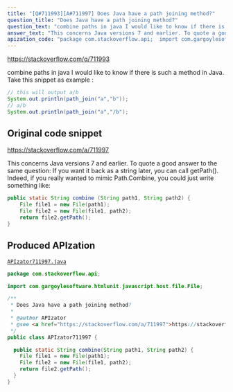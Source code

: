 ```yaml
---
title: "[Q#711993][A#711997] Does Java have a path joining method?"
question_title: "Does Java have a path joining method?"
question_text: "combine paths in java I would like to know if there is such a method in Java. Take this snippet as example :"
answer_text: "This concerns Java versions 7 and earlier. To quote a good answer to the same question: If you want it back as a string later, you can call getPath(). Indeed, if you really wanted to mimic Path.Combine, you could just write something like:"
apization_code: "package com.stackoverflow.api;  import com.gargoylesoftware.htmlunit.javascript.host.file.File;  /**  * Does Java have a path joining method?  *  * @author APIzator  * @see <a href=\"https://stackoverflow.com/a/711997\">https://stackoverflow.com/a/711997</a>  */ public class APIzator711997 {    public static String combine(String path1, String path2) {     File file1 = new File(path1);     File file2 = new File(file1, path2);     return file2.getPath();   } }"
---
```


https://stackoverflow.com/q/711993

combine paths in java
I would like to know if there is such a method in Java. Take this snippet as example :


```java
// this will output a/b
System.out.println(path_join("a","b"));
// a/b 
System.out.println(path_join("a","/b");
```


## Original code snippet

https://stackoverflow.com/a/711997

This concerns Java versions 7 and earlier.
To quote a good answer to the same question:
If you want it back as a string later, you can call getPath(). Indeed, if you really wanted to mimic Path.Combine, you could just write something like:

```java
public static String combine (String path1, String path2) {
    File file1 = new File(path1);
    File file2 = new File(file1, path2);
    return file2.getPath();
}
```

## Produced APIzation

[`APIzator711997.java`](https://github.com/pasqualesalza/apization-temp-data/raw/master/apizations/java/APIzator711997.java)

```java
package com.stackoverflow.api;

import com.gargoylesoftware.htmlunit.javascript.host.file.File;

/**
 * Does Java have a path joining method?
 *
 * @author APIzator
 * @see <a href="https://stackoverflow.com/a/711997">https://stackoverflow.com/a/711997</a>
 */
public class APIzator711997 {

  public static String combine(String path1, String path2) {
    File file1 = new File(path1);
    File file2 = new File(file1, path2);
    return file2.getPath();
  }
}

```